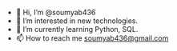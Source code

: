 - 👋 Hi, I’m @soumyab436
- 👀 I’m interested in new technologies.
- 🌱 I’m currently learning Python, SQL.
- 📫 How to reach me soumyab436@gmail.com
